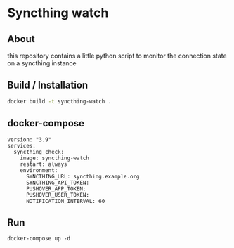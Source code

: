 # Syncthing watch

## About

this repository contains a little python script to monitor the connection state on a syncthing instance

## Build / Installation

```bash
docker build -t syncthing-watch .
```

## docker-compose

```docker-compose
version: "3.9"
services:
  syncthing_check:
    image: syncthing-watch
    restart: always
    environment:
      SYNCTHING_URL: syncthing.example.org
      SYNCTHING_API_TOKEN: 
      PUSHOVER_APP_TOKEN: 
      PUSHOVER_USER_TOKEN: 
      NOTIFICATION_INTERVAL: 60
```

## Run

```
docker-compose up -d
```